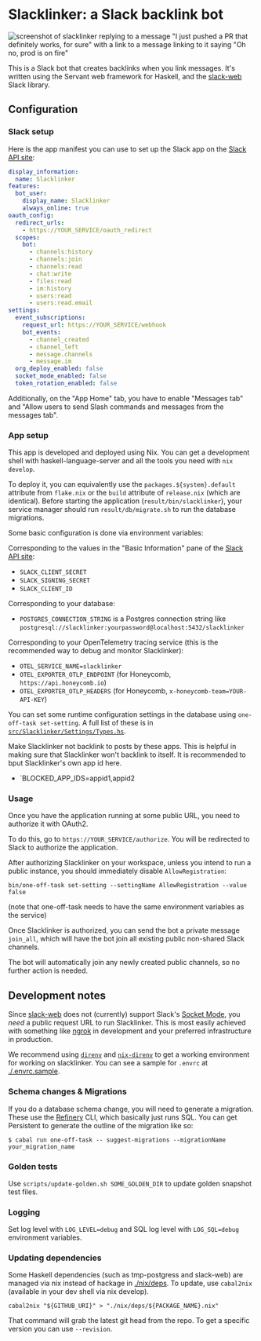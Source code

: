 # Slacklinker: a Slack backlink bot

![screenshot of slacklinker replying to a message "I just pushed a PR that
definitely works, for sure" with a link to a message linking to it saying "Oh
no, prod is on fire"](doc/slacklinker-demo.png)

This is a Slack bot that creates backlinks when you link messages. It's written
using the Servant web framework for Haskell, and the [slack-web] Slack library.

[slack-web]: https://github.com/MercuryTechnologies/slack-web

## Configuration

### Slack setup

Here is the app manifest you can use to set up the Slack app on the [Slack API
site]:

[Slack API site]: https://api.slack.com/apps

```yaml
display_information:
  name: Slacklinker
features:
  bot_user:
    display_name: Slacklinker
    always_online: true
oauth_config:
  redirect_urls:
    - https://YOUR_SERVICE/oauth_redirect
  scopes:
    bot:
      - channels:history
      - channels:join
      - channels:read
      - chat:write
      - files:read
      - im:history
      - users:read
      - users:read.email
settings:
  event_subscriptions:
    request_url: https://YOUR_SERVICE/webhook
    bot_events:
      - channel_created
      - channel_left
      - message.channels
      - message.im
  org_deploy_enabled: false
  socket_mode_enabled: false
  token_rotation_enabled: false
```

Additionally, on the "App Home" tab, you have to enable "Messages tab" and
"Allow users to send Slash commands and messages from the messages tab".

### App setup

This app is developed and deployed using Nix. You can get a development shell
with haskell-language-server and all the tools you need with `nix develop`.

To deploy it, you can equivalently use the `packages.${system}.default`
attribute from `flake.nix` or the `build` attribute of `release.nix` (which are
identical). Before starting the application (`result/bin/slacklinker`), your
service manager should run `result/db/migrate.sh` to run the database
migrations.

Some basic configuration is done via environment variables:

Corresponding to the values in the "Basic Information" pane of the [Slack API site]:
- `SLACK_CLIENT_SECRET`
- `SLACK_SIGNING_SECRET`
- `SLACK_CLIENT_ID`

Corresponding to your database:
- `POSTGRES_CONNECTION_STRING` is a Postgres connection string like
  `postgresql://slacklinker:yourpassword@localhost:5432/slacklinker`

Corresponding to your OpenTelemetry tracing service (this is the recommended
way to debug and monitor Slacklinker):
- `OTEL_SERVICE_NAME=slacklinker`
- `OTEL_EXPORTER_OTLP_ENDPOINT` (for Honeycomb, `https://api.honeycomb.io`)
- `OTEL_EXPORTER_OTLP_HEADERS` (for Honeycomb, `x-honeycomb-team=YOUR-API-KEY`)

You can set some runtime configuration settings in the database using
`one-off-task set-setting`. A full list of these is in
[`src/Slacklinker/Settings/Types.hs`](src/Slacklinker/Settings/Types.hs).

Make Slacklinker not backlink to posts by these apps. This is helpful in making
sure that Slacklinker won't backlink to itself. It is recommended to bput 
Slacklinker's own app id here.
- `BLOCKED_APP_IDS=appid1,appid2

### Usage

Once you have the application running at some public URL, you need to authorize
it with OAuth2.

To do this, go to `https://YOUR_SERVICE/authorize`. You will be redirected to
Slack to authorize the application.

After authorizing Slacklinker on your workspace, unless you intend to run a
public instance, you should immediately disable `AllowRegistration`:

```
bin/one-off-task set-setting --settingName AllowRegistration --value false
```

(note that one-off-task needs to have the same environment variables as the
service)

Once Slacklinker is authorized, you can send the bot a private message
`join_all`, which will have the bot join all existing public non-shared Slack
channels.

The bot will automatically join any newly created public channels, so no
further action is needed.

## Development notes

Since [slack-web] does not (currently) support Slack's [Socket Mode], you
*need* a public request URL to run Slacklinker. This is most easily achieved
with something like [ngrok] in development and your preferred infrastructure in
production.

[Socket Mode]: https://api.slack.com/apis/connections/socket
[ngrok]: https://ngrok.com/

We recommend using [`direnv`][direnv] and [`nix-direnv`][nix-direnv] to get a
working environment for working on slacklinker. You can see a sample for
`.envrc` at [./.envrc.sample](./.envrc.sample).

[nix-direnv]: https://github.com/nix-community/nix-direnv
[direnv]: https://direnv.net/

### Schema changes & Migrations

If you do a database schema change, you will need to generate a migration.
These use the [Refinery] CLI, which basically just runs SQL. You can get
Persistent to generate the outline of the migration like so:

```
$ cabal run one-off-task -- suggest-migrations --migrationName your_migration_name
```

[Refinery]: https://github.com/rust-db/refinery

### Golden tests

Use `scripts/update-golden.sh SOME_GOLDEN_DIR` to update golden snapshot test
files.

### Logging

Set log level with `LOG_LEVEL=debug` and SQL log level with `LOG_SQL=debug`
environment variables.

### Updating dependencies

Some Haskell dependencies (such as tmp-postgress and slack-web) are managed via nix instead of hackage in [./nix/deps](https://github.com/MercuryTechnologies/slacklinker/tree/main/nix/deps). To update, use `cabal2nix` (available in your dev shell via nix develop).

```
cabal2nix "${GITHUB_URI}" > "./nix/deps/${PACKAGE_NAME}.nix"
```

That command will grab the latest git head from the repo. To get a specific version you can use `--revision`.